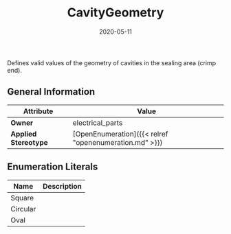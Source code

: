 ﻿---
title: CavityGeometry
toc: false
type: specs
date: "2020-05-11"
draft: false
specification: VEC
version: 1.2.0
documentType: "Recommendation"
elementType: Class
classes:
  - CavityGeometry
menu_name: vec-1.2.0
---
Defines valid values of the geometry of cavities in the sealing area (crimp end).

## General Information

| Attribute               | Value |
|-------------------------|-------|
| **Owner**               | electrical_parts |
| **Applied Stereotype**  | [OpenEnumeration]({{< relref "openenumeration.md" >}})<br/>  |

## Enumeration Literals
| Name          | **Description** |
|---------------|-----------------|
| Square |  |
| Circular |  |
| Oval |  |
